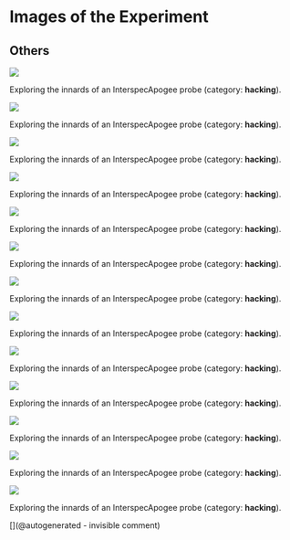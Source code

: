 # Images of the Experiment

## Others

![](/include/images/Interspec/P_20180807_222243.jpg)

Exploring the innards of an InterspecApogee probe (category: __hacking__).

![](/include/images/Interspec/P_20180807_221925.jpg)

Exploring the innards of an InterspecApogee probe (category: __hacking__).

![](/include/images/Interspec/P_20180807_221519.jpg)

Exploring the innards of an InterspecApogee probe (category: __hacking__).

![](/include/images/Interspec/P_20180807_221435.jpg)

Exploring the innards of an InterspecApogee probe (category: __hacking__).

![](/include/images/Interspec/P_20180807_221458.jpg)

Exploring the innards of an InterspecApogee probe (category: __hacking__).

![](/include/images/Interspec/P_20180807_222100.jpg)

Exploring the innards of an InterspecApogee probe (category: __hacking__).

![](/include/images/Interspec/P_20180807_222132.jpg)

Exploring the innards of an InterspecApogee probe (category: __hacking__).

![](/include/images/Interspec/P_20180807_221550.jpg)

Exploring the innards of an InterspecApogee probe (category: __hacking__).

![](/include/images/Interspec/P_20180807_221845.jpg)

Exploring the innards of an InterspecApogee probe (category: __hacking__).

![](/include/images/Interspec/P_20180807_222529.jpg)

Exploring the innards of an InterspecApogee probe (category: __hacking__).

![](/include/images/Interspec/P_20180807_221936.jpg)

Exploring the innards of an InterspecApogee probe (category: __hacking__).

![](/include/images/Interspec/P_20180807_222256.jpg)

Exploring the innards of an InterspecApogee probe (category: __hacking__).

![](/include/images/Interspec/P_20180807_221744.jpg)

Exploring the innards of an InterspecApogee probe (category: __hacking__).



[](@autogenerated - invisible comment)